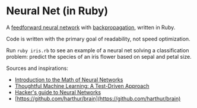 Neural Net (in Ruby)
===

A [feedforward neural network](http://en.wikipedia.org/wiki/Feedforward_neural_network) with [backpropagation](http://en.wikipedia.org/wiki/Backpropagation), written in Ruby.

Code is written with the primary goal of readability, not speed optimization.

Run ```ruby iris.rb``` to see an example of a neural net solving a classification problem: predict the species of an iris flower based on sepal and petal size.

Sources and inspirations:

- [Introduction to the Math of Neural Networks](http://www.amazon.com/Introduction-Math-Neural-Networks-Heaton-ebook/dp/B00845UQL6)
- [Thoughtful Machine Learning: A Test-Driven Approach](http://www.amazon.com/Thoughtful-Machine-Learning-Test-Driven-Approach/dp/1449374069)
- [Hacker's guide to Neural Networks](http://karpathy.github.io/neuralnets/)
- [https://github.com/harthur/brain](https://github.com/harthur/brain)
